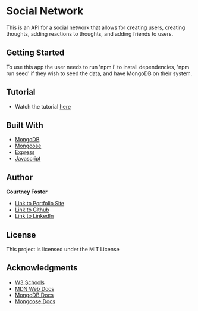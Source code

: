 # Social Network

This is an API for a social network that allows for creating users, creating thoughts, adding reactions to thoughts, and adding friends to users. 


## Getting Started

To use this app the user needs to run 'npm i' to install dependencies, 'npm run seed' if they wish to seed the data, and have MongoDB on their system.

## Tutorial  
  
  * Watch the tutorial [here](#)

## Built With

* [MongoDB](https://docs.mongodb.com/)
* [Mongoose](https://mongoosejs.com/docs/api.html)
* [Express](https://www.npmjs.com/package/express)
* [Javascript](https://developer.mozilla.org/en-US/docs/Web/JavaScript)


## Author

**Courtney Foster** 

- [Link to Portfolio Site](https://cfoster121.github.io/portfolio-3/)
- [Link to Github](https://github.com/cfoster121)
- [Link to LinkedIn](https://www.linkedin.com/in/courtney-foster-0b364575/)


## License

This project is licensed under the MIT License 

## Acknowledgments

* [W3 Schools](https://www.w3schools.com/)
* [MDN Web Docs](https://developer.mozilla.org/en-US/)
* [MongoDB Docs](https://docs.mongodb.com/)
* [Mongoose Docs](https://mongoosejs.com/docs/api.html)

